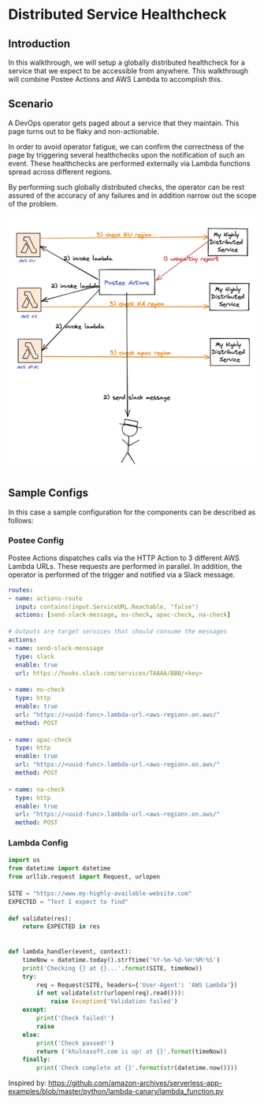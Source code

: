 # Distributed Service Healthcheck

## Introduction
In this walkthrough, we will setup a globally distributed healthcheck for a service that we expect to be accessible from anywhere. This walkthrough will combine Postee Actions and AWS Lambda to accomplish this.

## Scenario
A DevOps operator gets paged about a service that they maintain. This page turns out to be flaky and non-actionable. 

In order to avoid operator fatigue, we can confirm the correctness of the page by triggering several healthchecks upon the notification of such an event. These healthchecks are performed externally via Lambda functions spread across different regions. 

By performing such globally distributed checks, the operator can be rest assured of the accuracy of any failures and in addition narrow out the scope of the problem.

![img.png](assets/distributed-healthcheck.png)

## Sample Configs
In this case a sample configuration for the components can be described as follows:

### Postee Config

Postee Actions dispatches calls via the HTTP Action to 3 different AWS Lambda URLs. These requests are performed in parallel. In addition, the operator is performed of the trigger and notified via a Slack message.

```yaml
routes:
- name: actions-route
  input: contains(input.ServiceURL.Reachable, "false")
  actions: [send-slack-message, eu-check, apac-check, na-check]

# Outputs are target services that should consume the messages
actions:
- name: send-slack-messsage
  type: slack
  enable: true
  url: https://hooks.slack.com/services/TAAAA/BBB/<key>

- name: eu-check
  type: http
  enable: true
  url: "https://<uuid-func>.lambda-url.<aws-region>.on.aws/"
  method: POST

- name: apac-check
  type: http
  enable: true
  url: "https://<uuid-func>.lambda-url.<aws-region>.on.aws/"
  method: POST

- name: na-check
  type: http
  enable: true
  url: "https://<uuid-func>.lambda-url.<aws-region>.on.aws/"
  method: POST
```

### Lambda Config
```python
import os
from datetime import datetime
from urllib.request import Request, urlopen

SITE = "https://www.my-highly-available-website.com"
EXPECTED = "Text I expect to find"

def validate(res):
    return EXPECTED in res


def lambda_handler(event, context):
    timeNow = datetime.today().strftime('%Y-%m-%d-%H:%M:%S')
    print('Checking {} at {}...'.format(SITE, timeNow))
    try:
        req = Request(SITE, headers={'User-Agent': 'AWS Lambda'})
        if not validate(str(urlopen(req).read())):
            raise Exception('Validation failed')
    except:
        print('Check failed!')
        raise
    else:
        print('Check passed!')
        return ('khulnasoft.com is up! at {}'.format(timeNow))
    finally:
        print('Check complete at {}'.format(str(datetime.now())))
```

Inspired by: https://github.com/amazon-archives/serverless-app-examples/blob/master/python/lambda-canary/lambda_function.py 
